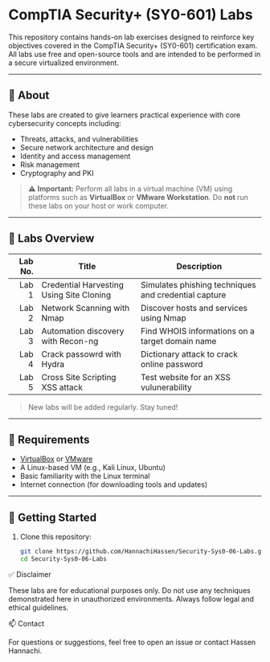 # CompTIA Security+ (SY0-601) Labs

This repository contains hands-on lab exercises designed to reinforce key objectives covered in the CompTIA Security+ (SY0-601) certification exam. All labs use free and open-source tools and are intended to be performed in a secure virtualized environment.

---

## 📘 About

These labs are created to give learners practical experience with core cybersecurity concepts including:

- Threats, attacks, and vulnerabilities
- Secure network architecture and design
- Identity and access management
- Risk management
- Cryptography and PKI

> ⚠️ **Important:** Perform all labs in a virtual machine (VM) using platforms such as **VirtualBox** or **VMware Workstation**. Do **not** run these labs on your host or work computer.

---

## 🧪 Labs Overview

| Lab No. | Title                                             | Description                                           |
|--------:|--------------------------------------------------|-------------------------------------------------------|
| Lab 1   | Credential Harvesting Using Site Cloning         | Simulates phishing techniques and credential capture |
| Lab 2   | Network Scanning with Nmap                       | Discover hosts and services using Nmap               |
| Lab 3   | Automation discovery with Recon-ng               | Find WHOIS informations on a target domain name      |
| Lab 4   | Crack passowrd with Hydra                        | Dictionary attack to crack online password           |
| Lab 5   | Cross Site Scripting XSS attack                  | Test website for an XSS vulunerability               |

> New labs will be added regularly. Stay tuned!

---

## 🔧 Requirements

- [VirtualBox](https://www.virtualbox.org/) or [VMware](https://www.vmware.com/)
- A Linux-based VM (e.g., Kali Linux, Ubuntu)
- Basic familiarity with the Linux terminal
- Internet connection (for downloading tools and updates)

---

## 🚀 Getting Started

1. Clone this repository:
   ```bash
   git clone https://github.com/HannachiHassen/Security-Sys0-06-Labs.git
   cd Security-Sys0-06-Labs

✅ Disclaimer

These labs are for educational purposes only. Do not use any techniques demonstrated here in unauthorized environments. Always follow legal and ethical guidelines.

📫 Contact

For questions or suggestions, feel free to open an issue or contact Hassen Hannachi.
